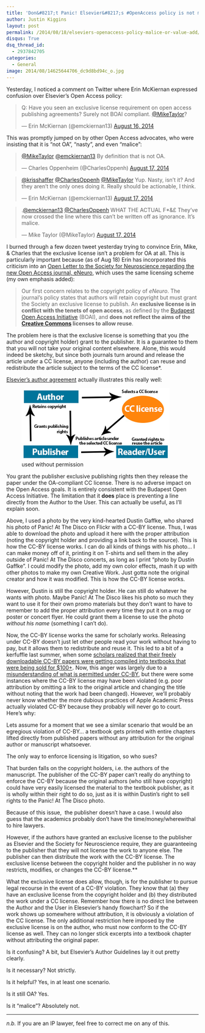 ```yaml
---
title: 'Don&#8217;t Panic! Elsevier&#8217;s #OpenAccess policy is not malicious'
author: Justin Kiggins
layout: post
permalink: /2014/08/18/elseviers-openaccess-policy-malice-or-value-add/
disqus: True
dsq_thread_id:
  - 2937842705
categories:
  - General
image: 2014/08/14625644706_dc9d8bd94c_o.jpg
---
```

Yesterday, I noticed a comment on Twitter where Erin McKiernan expressed confusion over Elsevier&#8217;s Open Access policy:

<blockquote class="twitter-tweet tw-align-center" lang="en">
  <p>
    Q: Have you seen an exclusive license requirement on open access publishing agreements? Surely not BOAI compliant. <a href="https://twitter.com/MikeTaylor">@MikeTaylor</a>?
  </p>
  
  <p>
    — Erin McKiernan (@emckiernan13) <a href="https://twitter.com/emckiernan13/statuses/500783848121438208">August 16, 2014</a>
  </p>
</blockquote>



This was promptly jumped on by other Open Access advocates, who were insisting that it is &#8220;not OA&#8221;, &#8220;nasty&#8221;, and even &#8220;malice&#8221;:

<blockquote class="twitter-tweet tw-align-center" lang="en">
  <p>
    <a href="https://twitter.com/MikeTaylor">@MikeTaylor</a> <a href="https://twitter.com/emckiernan13">@emckiernan13</a> By definition that is not OA.
  </p>
  
  <p>
    — Charles Oppenheim (@CharlesOppenh) <a href="https://twitter.com/CharlesOppenh/statuses/500972697229459456">August 17, 2014</a>
  </p>
</blockquote>

<blockquote class="twitter-tweet tw-align-center" lang="en">
  <p>
    <a href="https://twitter.com/krisshaffer">@krisshaffer</a> <a href="https://twitter.com/CharlesOppenh">@CharlesOppenh</a> <a href="https://twitter.com/MikeTaylor">@MikeTaylor</a> Yup. Nasty, isn&#8217;t it? And they aren&#8217;t the only ones doing it. Really should be actionable, I think.
  </p>
  
  <p>
    — Erin McKiernan (@emckiernan13) <a href="https://twitter.com/emckiernan13/statuses/501017737930743808">August 17, 2014</a>
  </p>
</blockquote>

<blockquote class="twitter-tweet tw-align-center" lang="en">
  <p>
    .<a href="https://twitter.com/emckiernan13">@emckiernan13</a> <a href="https://twitter.com/CharlesOppenh">@CharlesOppenh</a> WHAT THE ACTUAL F*&£ They&#8217;ve now crossed the line where this can&#8217;t be written off as ignorance. It&#8217;s malice.
  </p>
  
  <p>
    — Mike Taylor (@MikeTaylor) <a href="https://twitter.com/MikeTaylor/statuses/501018004260651010">August 17, 2014</a>
  </p>
</blockquote>

I burned through a few dozen tweet yesterday trying to convince Erin, Mike, & Charles that the exclusive license isn&#8217;t a problem for OA at all. This is particularly important because (as of Aug 18) Erin has incorporated this criticism into an [Open Letter to the Society for Neuroscience regarding the new Open Access journal, eNeuro][2], which uses the same licensing scheme (my own emphasis added):

> Our first concern relates to the copyright policy of *eNeuro*. The journal&#8217;s policy states that authors will retain copyright but must grant the Society an exclusive license to publish. An **exclusive license is in conflict with the tenets of open access**, as defined by the [Budapest Open Access Initiative][3] (BOAI), and **does not reflect the aims of the [Creative Commons][4] licenses to allow reuse**.

The problem here is that the exclusive license is something that you (the author and copyright holder) grant to the publisher. It is a guarantee to them that you will not take your original content elsewhere. Alone, this would indeed be sketchy, but since both journals turn around and release the article under a CC license, anyone (including the author) can reuse and redistribute the article subject to the terms of the CC license*.

[Elsevier&#8217;s author agreement][5] actually illustrates this really well:

<figure>
  <img src="/assets/img/2014/08/Author-agreement.jpg" alt="Author-agreement"/>
  <figcaption class="wp-caption-text">used without permission</figcaption>
</figure> 

You grant the publisher exclusive publishing rights then they release the paper under the OA-compliant CC license. There is no adverse impact on the Open Access goals. It is entirely consistent with the Budapest Open Access Initiative. The limitation that it **does** place is preventing a line directly from the Author to the User. This can actually be useful, as I&#8217;ll explain soon.

Above, I used a photo by the very kind-hearted Dustin Gaffke, who shared his photo of Panic! At The Disco on Flickr with a CC-BY license. Thus, I was able to download the photo and upload it here with the proper attribution (noting the copyright holder and providing a link back to the source). This is how the CC-BY license works. I can do all kinds of things with his photo&#8230; I can make money off of it, printing it on T-shirts and sell them in the alley outside of Panic! At The Disco concerts, as long as I print &#8220;photo by Dustin Gaffke&#8221;. I could modify the photo, add my own color effects, mash it up with other photos to make my own Creative Work. Just gotta note the original creator and how it was modified. This is how the CC-BY license works.

However, Dustin is still the copyright holder. He can still do whatever he wants with photo. Maybe Panic! At The Disco likes his photo so much they want to use it for their own promo materials but they don&#8217;t want to have to remember to add the proper attribution every time they put it on a mug or poster or concert flyer. He could grant them a license to use the photo *without his name* (something I can&#8217;t do).

Now, the CC-BY license works the same for scholarly works. Releasing under CC-BY doesn&#8217;t just let other people read your work without having to pay, but it allows them to redistribute and reuse it. This led to a bit of a kerfuffle last summer, when some [scholars realized that their freely downloadable CC-BY papers were getting compiled into textbooks that were being sold for $100+][6]. Now, this anger was largely due to a [misunderstanding of what is permitted under CC-BY][7], but there were some instances where the CC-BY license may have been violated (e.g. poor attribution by omitting a link to the original article and changing the title without noting that the work had been changed). However, we&#8217;ll probably never know whether the more dubious practices of Apple Academic Press actually violated CC-BY because they probably will never go to court. Here&#8217;s why:

Lets assume for a moment that we see a similar scenario that would be an egregious violation of CC-BY&#8230; a textbook gets printed with entire chapters lifted directly from published papers without any attribution for the original author or manuscript whatsoever.

The only way to enforce licensing is litigation, so who sues?

That burden falls on the copyright holders, i.e. the authors of the manuscript. The publisher of the CC-BY paper can&#8217;t really do anything to enforce the CC-BY because the original authors (who still have copyright) could have very easily licensed the material to the textbook publisher, as it is wholly within their right to do so, just as it is within Dustin&#8217;s right to sell rights to the Panic! At The Disco photo.

Because of this issue,  the publisher doesn&#8217;t have a case. I would also guess that the academics probably don&#8217;t have the time/money/wherewithal to hire lawyers.

However, if the authors have granted an exclusive license to the publisher as Elsevier and the Society for Neuroscience require, they are guaranteeing to the publisher that they will not license the work to anyone else. The publisher can then distribute the work with the CC-BY license. The exclusive license between the copyright holder and the publisher in no way restricts, modifies, or changes the CC-BY license.**

What the exclusive license does allow, though, is for the publisher to pursue legal recourse in the event of a CC-BY violation. They know that (a) they have an exclusive license from the copyright holder and (b) they distributed the work under a CC license. Remember how there is no direct line between the Author and the User in Elesevier&#8217;s handy flowchart? So if the work shows up somewhere without attribution, it is obviously a violation of the CC license. The only additional restriction here imposed by the exclusive license is on the author, who must now conform to the CC-BY license as well. They can no longer stick excerpts into a textbook chapter without attributing the original paper.

Is it confusing? A bit, but Elsevier&#8217;s Author Guidelines lay it out pretty clearly.

Is it necessary? Not strictly.

Is it helpful? Yes, in at least one scenario.

Is it still OA? Yes.

Is it &#8220;malice&#8221;? Absolutely not.

* * *

*n.b.* If you are an IP lawyer, feel free to correct me on any of this.

&nbsp;

 [1]: https://flic.kr/p/ohqfC3
 [2]: https://docs.google.com/document/d/1TwsCrAvnpTx3ggF_QXD1i826ZbsOXNo4CNy2GKsHWWw/edit
 [3]: http://www.budapestopenaccessinitiative.org/
 [4]: http://creativecommons.org/
 [5]: http://www.elsevier.com/about/open-access/open-access-policies/author-agreement
 [6]: http://rrresearch.fieldofscience.com/2013/07/apple-academic-press-predatory.html
 [7]: http://rrresearch.fieldofscience.com/2013/07/informing-authors-of-real-consequences.html